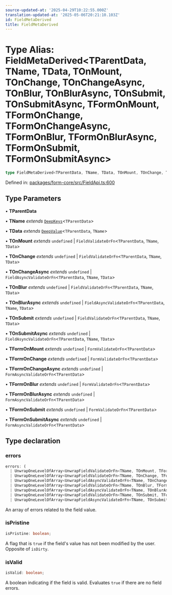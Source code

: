 ```yaml
---
source-updated-at: '2025-04-29T10:22:55.000Z'
translation-updated-at: '2025-05-06T20:21:10.103Z'
id: FieldMetaDerived
title: FieldMetaDerived
---
```


<!-- DO NOT EDIT: this page is autogenerated from the type comments -->

# Type Alias: FieldMetaDerived\<TParentData, TName, TData, TOnMount, TOnChange, TOnChangeAsync, TOnBlur, TOnBlurAsync, TOnSubmit, TOnSubmitAsync, TFormOnMount, TFormOnChange, TFormOnChangeAsync, TFormOnBlur, TFormOnBlurAsync, TFormOnSubmit, TFormOnSubmitAsync\>

```ts
type FieldMetaDerived<TParentData, TName, TData, TOnMount, TOnChange, TOnChangeAsync, TOnBlur, TOnBlurAsync, TOnSubmit, TOnSubmitAsync, TFormOnMount, TFormOnChange, TFormOnChangeAsync, TFormOnBlur, TFormOnBlurAsync, TFormOnSubmit, TFormOnSubmitAsync> = object;
```

Defined in: [packages/form-core/src/FieldApi.ts:600](https://github.com/TanStack/form/blob/main/packages/form-core/src/FieldApi.ts#L600)

## Type Parameters

• **TParentData**

• **TName** *extends* [`DeepKeys`](deepkeys.md)\<`TParentData`\>

• **TData** *extends* [`DeepValue`](deepvalue.md)\<`TParentData`, `TName`\>

• **TOnMount** *extends* `undefined` \| `FieldValidateOrFn`\<`TParentData`, `TName`, `TData`\>

• **TOnChange** *extends* `undefined` \| `FieldValidateOrFn`\<`TParentData`, `TName`, `TData`\>

• **TOnChangeAsync** *extends* `undefined` \| `FieldAsyncValidateOrFn`\<`TParentData`, `TName`, `TData`\>

• **TOnBlur** *extends* `undefined` \| `FieldValidateOrFn`\<`TParentData`, `TName`, `TData`\>

• **TOnBlurAsync** *extends* `undefined` \| `FieldAsyncValidateOrFn`\<`TParentData`, `TName`, `TData`\>

• **TOnSubmit** *extends* `undefined` \| `FieldValidateOrFn`\<`TParentData`, `TName`, `TData`\>

• **TOnSubmitAsync** *extends* `undefined` \| `FieldAsyncValidateOrFn`\<`TParentData`, `TName`, `TData`\>

• **TFormOnMount** *extends* `undefined` \| `FormValidateOrFn`\<`TParentData`\>

• **TFormOnChange** *extends* `undefined` \| `FormValidateOrFn`\<`TParentData`\>

• **TFormOnChangeAsync** *extends* `undefined` \| `FormAsyncValidateOrFn`\<`TParentData`\>

• **TFormOnBlur** *extends* `undefined` \| `FormValidateOrFn`\<`TParentData`\>

• **TFormOnBlurAsync** *extends* `undefined` \| `FormAsyncValidateOrFn`\<`TParentData`\>

• **TFormOnSubmit** *extends* `undefined` \| `FormValidateOrFn`\<`TParentData`\>

• **TFormOnSubmitAsync** *extends* `undefined` \| `FormAsyncValidateOrFn`\<`TParentData`\>

## Type declaration

### errors

```ts
errors: (
  | UnwrapOneLevelOfArray<UnwrapFieldValidateOrFn<TName, TOnMount, TFormOnMount>>
  | UnwrapOneLevelOfArray<UnwrapFieldValidateOrFn<TName, TOnChange, TFormOnChange>>
  | UnwrapOneLevelOfArray<UnwrapFieldAsyncValidateOrFn<TName, TOnChangeAsync, TFormOnChangeAsync>>
  | UnwrapOneLevelOfArray<UnwrapFieldValidateOrFn<TName, TOnBlur, TFormOnBlur>>
  | UnwrapOneLevelOfArray<UnwrapFieldAsyncValidateOrFn<TName, TOnBlurAsync, TFormOnBlurAsync>>
  | UnwrapOneLevelOfArray<UnwrapFieldValidateOrFn<TName, TOnSubmit, TFormOnSubmit>>
  | UnwrapOneLevelOfArray<UnwrapFieldAsyncValidateOrFn<TName, TOnSubmitAsync, TFormOnSubmitAsync>>)[];
```

An array of errors related to the field value.

### isPristine

```ts
isPristine: boolean;
```

A flag that is `true` if the field's value has not been modified by the user. Opposite of `isDirty`.

### isValid

```ts
isValid: boolean;
```

A boolean indicating if the field is valid. Evaluates `true` if there are no field errors.

